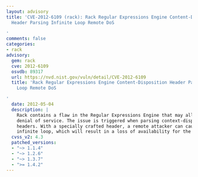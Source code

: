 ```yaml
---
layout: advisory
title: 'CVE-2012-6109 (rack): Rack Regular Expressions Engine Content-Disposition
  Header Parsing Infinite Loop Remote DoS

'
comments: false
categories:
- rack
advisory:
  gem: rack
  cve: 2012-6109
  osvdb: 89317
  url: https://nvd.nist.gov/vuln/detail/CVE-2012-6109
  title: 'Rack Regular Expressions Engine Content-Disposition Header Parsing Infinite
    Loop Remote DoS

'
  date: 2012-05-04
  description: |
    Rack contains a flaw in the Regular Expressions Engine that may allow a remote
    denial of service. The issue is triggered when parsing context-disposition
    headers. With a specially crafted header, a remote attacker can cause an
    infinite loop, which will result in a loss of availability for the webserver.
  cvss_v2: 4.3
  patched_versions:
  - "~> 1.1.4"
  - "~> 1.2.6"
  - "~> 1.3.7"
  - ">= 1.4.2"
---
```

